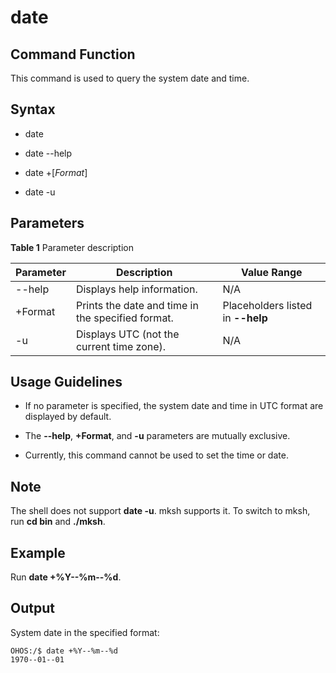 # date


## Command Function

This command is used to query the system date and time.


## Syntax

- date

- date --help

- date +[_Format_]

- date -u


## Parameters

**Table 1** Parameter description

| Parameter   | Description                      | Value Range              |
| ------- | ------------------------------ | ---------------------- |
| --help  | Displays help information.                    | N/A                    |
| +Format | Prints the date and time in the specified format.| Placeholders listed in **--help**|
| -u      | Displays UTC (not the current time zone).       | N/A                    |


## Usage Guidelines

- If no parameter is specified, the system date and time in UTC format are displayed by default.

- The **--help**, **+Format**, and **-u** parameters are mutually exclusive.

- Currently, this command cannot be used to set the time or date.

## Note

The shell does not support **date -u**. mksh supports it. To switch to mksh, run **cd bin** and **./mksh**.

## Example

Run **date +%Y--%m--%d**.


## Output

System date in the specified format:


```
OHOS:/$ date +%Y--%m--%d
1970--01--01
```
